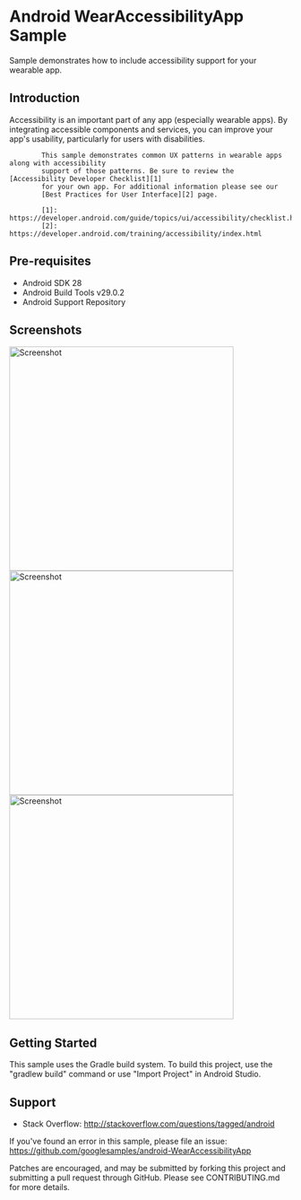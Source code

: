 
Android WearAccessibilityApp Sample
===================================

Sample demonstrates how to include accessibility support for your wearable app.

Introduction
------------

Accessibility is an important part of any app (especially wearable apps). By
            integrating accessible components and services, you can improve your app's usability,
            particularly for users with disabilities.

            This sample demonstrates common UX patterns in wearable apps along with accessibility
            support of those patterns. Be sure to review the [Accessibility Developer Checklist][1]
            for your own app. For additional information please see our
            [Best Practices for User Interface][2] page.

            [1]: https://developer.android.com/guide/topics/ui/accessibility/checklist.html
            [2]: https://developer.android.com/training/accessibility/index.html

Pre-requisites
--------------

- Android SDK 28
- Android Build Tools v29.0.2
- Android Support Repository

Screenshots
-------------

<img src="screenshots/main_screen.png" height="400" alt="Screenshot"/> <img src="screenshots/progress_screen.png" height="400" alt="Screenshot"/> <img src="screenshots/controls_screen.png" height="400" alt="Screenshot"/> 

Getting Started
---------------

This sample uses the Gradle build system. To build this project, use the
"gradlew build" command or use "Import Project" in Android Studio.

Support
-------

- Stack Overflow: http://stackoverflow.com/questions/tagged/android

If you've found an error in this sample, please file an issue:
https://github.com/googlesamples/android-WearAccessibilityApp

Patches are encouraged, and may be submitted by forking this project and
submitting a pull request through GitHub. Please see CONTRIBUTING.md for more details.
